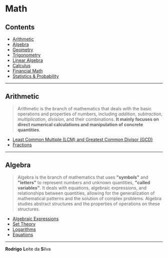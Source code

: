 # Math

## Contents

 - [Arithmetic](#arithmetic)
 - [Algebra](#algebra)
 - [Geometry](modules/geometry)
 - [Trigonometry](modules/trigonometry)
 - [Linear Algebra](modules/linear-algebra)
 - [Calculus](modules/calculus)
 - [Financial Math](modules/financial-math)
 - [Statistics & Probability](modules/stats-prop)

---

<div id="arithmetic"></div>

## Arithmetic

> Arithmetic is the branch of mathematics that deals with the basic operations and properties of numbers, including *addition*, *subtraction*, *multiplication*, *division*, and their combinations. **It mainly focuses on direct numerical calculations and manipulation of concrete quantities**.

 - [Least Common Multiple (LCM) and Greatest Common Divisor (GCD)](modules/arithmetic/lcm-gcd)
 - [Fractions](modules/arithmetic/fractions)

---

<div id="algebra"></div>

## Algebra

> Algebra is the branch of mathematics that uses **"symbols"** and **"letters"** to represent numbers and unknown quantities, **"called variables"**. It deals with equations, algebraic expressions, and relationships between quantities, allowing for the generalization of mathematical patterns and the solution of complex problems. Algebra studies abstract structures and the properties of operations on these structures.

 - [Algebraic Expressions](modules/algebra/algebraic-expressions)
 - [Set Theory](modules/algebra/set-theory)
 - [Logarithms](modules/algebra/logarithms)
 - [Equations](modules/algebra/equations)

---

**Rodrigo** **L**eite da **S**ilva

